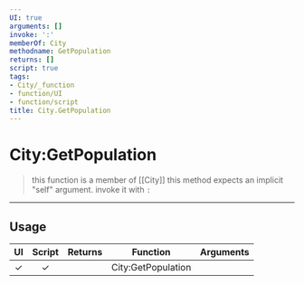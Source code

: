 ```yaml
---
UI: true
arguments: []
invoke: ':'
memberOf: City
methodname: GetPopulation
returns: []
script: true
tags:
- City/_function
- function/UI
- function/script
title: City.GetPopulation
---
```

# City:GetPopulation
> this function is a member of [[City]]
> this method expects an implicit "self" argument. invoke it with `:`
-----
## Usage
|  UI | Script | Returns | Function | Arguments |
|:---:|:------:|-------:|:--------:|:---------|
|✓|✓||City:GetPopulation||
